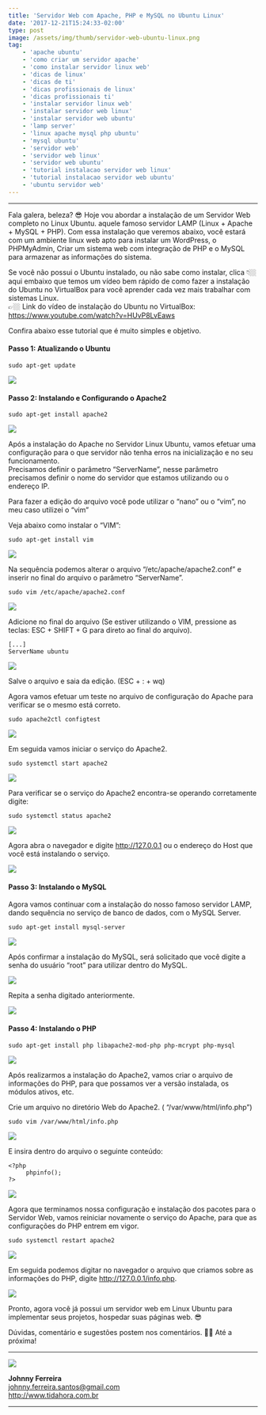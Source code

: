 ```yaml
---
title: 'Servidor Web com Apache, PHP e MySQL no Ubuntu Linux'
date: '2017-12-21T15:24:33-02:00'
type: post
image: /assets/img/thumb/servidor-web-ubuntu-linux.png
tag:
    - 'apache ubuntu'
    - 'como criar um servidor apache'
    - 'como instalar servidor linux web'
    - 'dicas de linux'
    - 'dicas de ti'
    - 'dicas profissionais de linux'
    - 'dicas profissionais ti'
    - 'instalar servidor linux web'
    - 'instalar servidor web linux'
    - 'instalar servidor web ubuntu'
    - 'lamp server'
    - 'linux apache mysql php ubuntu'
    - 'mysql ubuntu'
    - 'servidor web'
    - 'servidor web linux'
    - 'servidor web ubuntu'
    - 'tutorial instalacao servidor web linux'
    - 'tutorial instalacao servidor web ubuntu'
    - 'ubuntu servidor web'
---
```


- - - - - -

Fala galera, beleza? 😎 Hoje vou abordar a instalação de um Servidor Web completo no Linux Ubuntu. aquele famoso servidor LAMP (Linux + Apache + MySQL + PHP). Com essa instalação que veremos abaixo, você estará com um ambiente linux web apto para instalar um WordPress, o PHPMyAdmin, Criar um sistema web com integração de PHP e o MySQL para armazenar as informações do sistema.

Se você não possui o Ubuntu instalado, ou não sabe como instalar, clica 👇🏼 aqui embaixo que temos um vídeo bem rápido de como fazer a instalação do Ubuntu no VirtualBox para você aprender cada vez mais trabalhar com sistemas Linux.  
👉🏼 Link do vídeo de instalação do Ubuntu no VirtualBox: <https://www.youtube.com/watch?v=HUvP8LvEaws>

Confira abaixo esse tutorial que é muito simples e objetivo.

#### Passo 1: Atualizando o Ubuntu

```
sudo apt-get update
```

![](/site/assets/img/uploads/2017/12/1.png)

#### Passo 2: Instalando e Configurando o Apache2

```
sudo apt-get install apache2
```

![](/site/assets/img/uploads/2017/12/2.png)

Após a instalação do Apache no Servidor Linux Ubuntu, vamos efetuar uma configuração para o que servidor não tenha erros na inicialização e no seu funcionamento.  
Precisamos definir o parâmetro “ServerName”, nesse parâmetro precisamos definir o nome do servidor que estamos utilizando ou o endereço IP.

Para fazer a edição do arquivo você pode utilizar o “nano” ou o “vim”, no meu caso utilizei o “vim”

Veja abaixo como instalar o “VIM”:

```
sudo apt-get install vim
```

![](/site/assets/img/uploads/2017/12/3.png)

Na sequência podemos alterar o arquivo “/etc/apache/apache2.conf” e inserir no final do arquivo o parâmetro “ServerName”.

```
sudo vim /etc/apache/apache2.conf
```

![](/site/assets/img/uploads/2017/12/4.png)

Adicione no final do arquivo (Se estiver utilizando o VIM, pressione as teclas: ESC + SHIFT + G para direto ao final do arquivo).

```
[...]
ServerName ubuntu
```

![](/site/assets/img/uploads/2017/12/5.png)

Salve o arquivo e saia da edição. (ESC + : + wq)

Agora vamos efetuar um teste no arquivo de configuração do Apache para verificar se o mesmo está correto.

```
sudo apache2ctl configtest
```

![](/site/assets/img/uploads/2017/12/6.png)

Em seguida vamos iniciar o serviço do Apache2.

```
sudo systemctl start apache2
```

![](/site/assets/img/uploads/2017/12/7.png)

Para verificar se o serviço do Apache2 encontra-se operando corretamente digite:

```
sudo systemctl status apache2
```

![](/site/assets/img/uploads/2017/12/8.png)

Agora abra o navegador e digite http://127.0.0.1 ou o endereço do Host que você está instalando o serviço.

![](/site/assets/img/uploads/2017/12/9.png)

#### Passo 3: Instalando o MySQL

Agora vamos continuar com a instalação do nosso famoso servidor LAMP, dando sequência no serviço de banco de dados, com o MySQL Server.

```
sudo apt-get install mysql-server
```

![](/site/assets/img/uploads/2017/12/10.png)

Após confirmar a instalação do MySQL, será solicitado que você digite a senha do usuário “root” para utilizar dentro do MySQL.

![](/site/assets/img/uploads/2017/12/11.png)

Repita a senha digitado anteriormente.

![](/site/assets/img/uploads/2017/12/12.png)

#### Passo 4: Instalando o PHP

```
sudo apt-get install php libapache2-mod-php php-mcrypt php-mysql
```

![](/site/assets/img/uploads/2017/12/13.png)

Após realizarmos a instalação do Apache2, vamos criar o arquivo de informações do PHP, para que possamos ver a versão instalada, os módulos ativos, etc.

Crie um arquivo no diretório Web do Apache2. ( “/var/www/html/info.php”)

```
sudo vim /var/www/html/info.php
```

![](/site/assets/img/uploads/2017/12/14.png)

E insira dentro do arquivo o seguinte conteúdo:

```
<?php
     phpinfo();
?>
```

![](/site/assets/img/uploads/2017/12/15.png)

Agora que terminamos nossa configuração e instalação dos pacotes para o Servidor Web, vamos reiniciar novamente o serviço do Apache, para que as configurações do PHP entrem em vigor.

```
sudo systemctl restart apache2
```

![](/site/assets/img/uploads/2017/12/16.png)

Em seguida podemos digitar no navegador o arquivo que criamos sobre as informações do PHP, digite http://127.0.0.1/info.php.

![](/site/assets/img/uploads/2017/12/17.png)

Pronto, agora você já possui um servidor web em Linux Ubuntu para implementar seus projetos, hospedar suas páginas web. 😎

Dúvidas, comentário e sugestões postem nos comentários.
👋🏼 Até a próxima!

- - - - - -

![](/site/assets/img/uploads/2017/11/foto-perfil-redondo-johnny.png)  

**Johnny Ferreira**  
<johnny.ferreira.santos@gmail.com>  
<http://www.tidahora.com.br>

- - - - - -